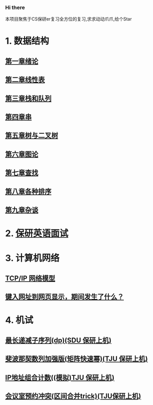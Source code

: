 ### Hi there
本项目聚焦于CS保研er复习全方位的复习,求求动动爪爪,给个Star
# 1. 数据结构
## [第一章绪论](https://www.cnblogs.com/awei040519/articles/19011866)
## [第二章线性表](https://www.cnblogs.com/awei040519/articles/19011888)
## [第三章栈和队列](https://www.cnblogs.com/awei040519/articles/19011984)
## [第四章串](https://www.cnblogs.com/awei040519/articles/19012012)
## [第五章树与二叉树](https://www.cnblogs.com/awei040519/articles/19012014)
## [第六章图论](https://i.cnblogs.com/articles/edit-done;postId=19012038;isPublished=true)
## [第七章查找 ](https://www.cnblogs.com/awei040519/articles/19012046)
## [第八章各种排序](https://www.cnblogs.com/awei040519/articles/19012062)
## [第九章杂谈](https://www.cnblogs.com/awei040519/articles/19012064)

# 2. [保研英语面试](https://www.cnblogs.com/awei040519/articles/19012535)

# 3. 计算机网络
## [TCP/IP 网络模型](https://www.cnblogs.com/awei040519/articles/19013483)
## [键入网址到网页显示，期间发生了什么？](https://www.cnblogs.com/awei040519/articles/19013913)

# 4. 机试 
## [最长递减子序列(dp)(SDU 保研上机)](https://www.cnblogs.com/awei040519/articles/19014260)
## [斐波那契数列加强版(矩阵快速幂)(TJU 保研上机)](https://www.cnblogs.com/awei040519/articles/19014359)
## [IP地址组合计数((模拟)TJU 保研上机)](https://www.cnblogs.com/awei040519/articles/19014378)
## [会议室预约冲突(区间合并trick)(TJU保研上机)](https://www.cnblogs.com/awei040519/articles/19016097)
